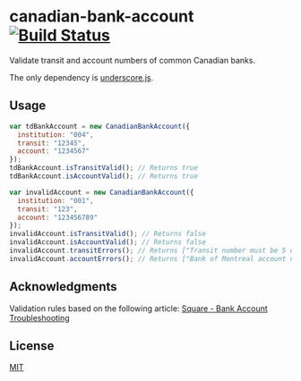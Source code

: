 # canadian-bank-account [![Build Status](https://travis-ci.org/wealthsimple/canadian-bank-account.svg?branch=master)](https://travis-ci.org/wealthsimple/canadian-bank-account)

Validate transit and account numbers of common Canadian banks.

The only dependency is [underscore.js](http://underscorejs.org/).

## Usage

```javascript
var tdBankAccount = new CanadianBankAccount({
  institution: "004",
  transit: "12345",
  account: "1234567"
});
tdBankAccount.isTransitValid(); // Returns true
tdBankAccount.isAccountValid(); // Returns true

var invalidAccount = new CanadianBankAccount({
  institution: "001",
  transit: "123",
  account: "123456789"
});
invalidAccount.isTransitValid(); // Returns false
invalidAccount.isAccountValid(); // Returns false
invalidAccount.transitErrors(); // Returns ["Transit number must be 5 digits long."]
invalidAccount.accountErrors(); // Returns ["Bank of Montreal account number must be 7 digits long."]
```

## Acknowledgments

Validation rules based on the following article: [Square - Bank Account Troubleshooting](https://squareup.com/help/en-ca/article/5173-bank-account-troubleshooting)

## License

[MIT](http://opensource.org/licenses/MIT)
